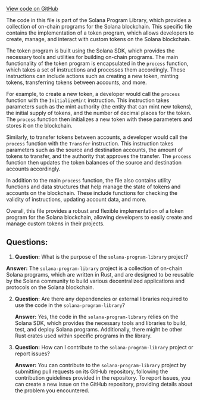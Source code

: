 [View code on GitHub](https://github.com/solana-labs/solana-program-library/stake-pool/py/vote/__init__.py)

The code in this file is part of the Solana Program Library, which provides a collection of on-chain programs for the Solana blockchain. This specific file contains the implementation of a token program, which allows developers to create, manage, and interact with custom tokens on the Solana blockchain.

The token program is built using the Solana SDK, which provides the necessary tools and utilities for building on-chain programs. The main functionality of the token program is encapsulated in the `process` function, which takes a set of instructions and processes them accordingly. These instructions can include actions such as creating a new token, minting tokens, transferring tokens between accounts, and more.

For example, to create a new token, a developer would call the `process` function with the `InitializeMint` instruction. This instruction takes parameters such as the mint authority (the entity that can mint new tokens), the initial supply of tokens, and the number of decimal places for the token. The `process` function then initializes a new token with these parameters and stores it on the blockchain.

Similarly, to transfer tokens between accounts, a developer would call the `process` function with the `Transfer` instruction. This instruction takes parameters such as the source and destination accounts, the amount of tokens to transfer, and the authority that approves the transfer. The `process` function then updates the token balances of the source and destination accounts accordingly.

In addition to the main `process` function, the file also contains utility functions and data structures that help manage the state of tokens and accounts on the blockchain. These include functions for checking the validity of instructions, updating account data, and more.

Overall, this file provides a robust and flexible implementation of a token program for the Solana blockchain, allowing developers to easily create and manage custom tokens in their projects.
## Questions: 
 1. **Question:** What is the purpose of the `solana-program-library` project?

   **Answer:** The `solana-program-library` project is a collection of on-chain Solana programs, which are written in Rust, and are designed to be reusable by the Solana community to build various decentralized applications and protocols on the Solana blockchain.

2. **Question:** Are there any dependencies or external libraries required to use the code in the `solana-program-library`?

   **Answer:** Yes, the code in the `solana-program-library` relies on the Solana SDK, which provides the necessary tools and libraries to build, test, and deploy Solana programs. Additionally, there might be other Rust crates used within specific programs in the library.

3. **Question:** How can I contribute to the `solana-program-library` project or report issues?

   **Answer:** You can contribute to the `solana-program-library` project by submitting pull requests on its GitHub repository, following the contribution guidelines provided in the repository. To report issues, you can create a new issue on the GitHub repository, providing details about the problem you encountered.